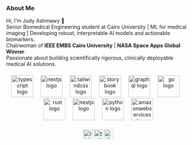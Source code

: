 

### About Me
Hi, I’m Judy Ashmawy 👋  
Senior Biomedical Engineering student at Cairo University | ML for medical imaging | Developing robust, interpretable AI models and actionable biomarkers.  
Chairwoman of **IEEE EMBS Cairo University** | **NASA Space Apps Global Winner**.  
Passionate about building scientifically rigorous, clinically deployable medical AI solutions.

###

<div align="center">
  <img src="https://skillicons.dev/icons?i=ts" height="60" alt="typescript logo"  />
  <img width="12" />
  <img src="https://skillicons.dev/icons?i=nextjs" height="60" alt="nextjs logo"  />
  <img width="12" />
  <img src="https://skillicons.dev/icons?i=tailwind" height="60" alt="tailwindcss logo"  />
  <img width="12" />
  <img src="https://cdn.jsdelivr.net/gh/devicons/devicon/icons/storybook/storybook-original.svg" height="60" alt="storybook logo"  />
  <img width="12" />
  <img src="https://skillicons.dev/icons?i=graphql" height="60" alt="graphql logo"  />
  <img width="12" />
  <img src="https://skillicons.dev/icons?i=go" height="60" alt="go logo"  />
  <img width="12" />
  <img src="https://skillicons.dev/icons?i=rust" height="60" alt="rust logo"  />
  <img width="12" />
  <img src="https://skillicons.dev/icons?i=nestjs" height="60" alt="nestjs logo"  />
  <img width="12" />
  <img src="https://skillicons.dev/icons?i=py" height="60" alt="python logo"  />
  <img width="12" />
  <img src="https://skillicons.dev/icons?i=aws" height="60" alt="amazonwebservices logo"  />
</div>

###

<div align="center">
  <img src="https://img.shields.io/static/v1?message=LinkedIn&logo=linkedin&style=for-the-badge" height="25" alt="linkedin logo"  />
  <img src="https://img.shields.io/static/v1?message=Twitter&logo=twitter&style=for-the-badge" height="25" alt="twitter logo"  />
  <img src="https://img.shields.io/static/v1?message=Discord&logo=discord&style=for-the-badge" height="25" alt="discord logo"  />
</div>

